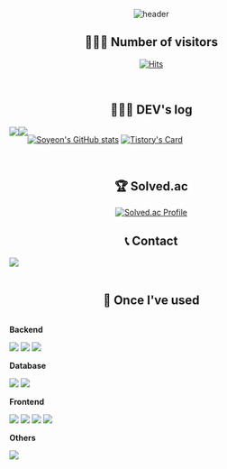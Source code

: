<div align="center">
    
![header](https://capsule-render.vercel.app/api?type=venom&color=FF99CC&height=120&section=header&text=Hi!%20Soyeon's%20github%20👋&fontSize=40)

## 💁🏻‍♀️ Number of visitors
[![Hits](https://hits.seeyoufarm.com/api/count/incr/badge.svg?url=https%3A%2F%2Fgithub.com%2Fsss989&count_bg=%23FFD7DF&title_bg=%23AEAEAE&icon=&icon_color=%23F0F0ED&title=GitHub&edge_flat=true)](https://hits.seeyoufarm.com)


<br>

## 👩🏻‍💻 DEV's log
<div style="display:flex; flex-direction:row; ">
    <a>
        <img src="https://img.shields.io/badge/GitHub-000000?style=for-the-badge&logo=GitHub&logoColor=white"> 
    </a>
    <a href="https://sss989.tistory.com">
        <img src="https://img.shields.io/badge/Tistory-F7412A?style=for-the-badge&logo=Tistory&logoColor=white"> 
    </a>

  [![Soyeon's GitHub stats](https://github-readme-stats.vercel.app/api?username=sss989&show_icons=true&theme=dracula&bg_color=light&text_color=dark&icon_color=FF007F&title_color=FF007F&count_private=true)](https://github.com/sss989/github-readme-stats)
  [![Tistory's Card](https://github-readme-tistory-card.vercel.app/api?name=sss989&theme=default)](https://sss989.tistory.com/)

</div><br>

## 🏆 Solved.ac
[![Solved.ac Profile](http://mazassumnida.wtf/api/v2/generate_badge?boj=sss989)](https://solved.ac/sss989/)



## 📞 Contact 
<div style="display:flex; flex-direction:row;">
    <a href="mailto:syeon700@gmail.com">
        <img src="https://img.shields.io/badge/Gmail-EA4335?style=for-the-badge&logo=Gmail&logoColor=white"> 
    </a>
  <!--
    <a href="https://open.kakao.com/o/sGFzzbsf">
        <img src="https://img.shields.io/badge/KakaoTalk-FFCD00?style=for-the-badge&logoColor=black&logo=KakaoTalk"> 
    </a>
    <a href="https://www.instagram.com/kwonbi_">
        <img src="https://img.shields.io/badge/Instagram-E4405F?style=for-the-badge&logo=Instagram&logoColor=white"> 
    </a>
  -->
</div><br>
    
## 🔨 Once I've used 
<div style="display:flex; flex-direction:column; align-items:flex-start;">
    <!-- Backend -->
    <p><strong>Backend</strong></p>
    <div>
        <img src="https://img.shields.io/badge/Java-007396?style=flat-the-badge&logo=Java&logoColor=white">
        <img src="https://img.shields.io/badge/Spring-6DB33F.svg?&style=flat-the-badge&logo=Spring&logoColor=white">
        <img src="https://img.shields.io/badge/Spring Boot-6DB33F?style=flat-the-badge&logo=spring boot&logoColor=white"> 
    </div>
    <!-- Database -->
    <p><strong>Database</strong></p>
    <div>
        <img src="https://img.shields.io/badge/oracle-F80000?style=flat-the-badge&logo=oracle&logoColor=white"> 
        <img src="https://img.shields.io/badge/mysql-4479A1?style=flat-the-badge&logo=mysql&logoColor=white"> 
    </div>
    <!-- Frontend -->
    <p><strong>Frontend</strong></p>
    <div>
        <img src="https://img.shields.io/badge/html5-E34F26?style=flat-square&logo=html5&logoColor=white"> 
        <img src="https://img.shields.io/badge/css-1572B6?style=flat-square&logo=css3&logoColor=white"> 
        <img src="https://img.shields.io/badge/javascript-F7DF1E?style=flat-square&logo=javascript&logoColor=black"> 
        <img src="https://img.shields.io/badge/bootstrap-7952B3?style=flat-square&logo=bootstrap&logoColor=white">
    </div>
    <!-- Others -->
    <p><strong>Others</strong></p>
    <div>
        <img src="https://img.shields.io/badge/python-3776AB?style=flat-square&logo=python&logoColor=white"> 
</div><br>
</div>
